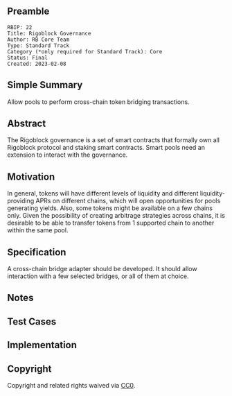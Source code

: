 ## Preamble

    RBIP: 22
    Title: Rigoblock Governance
    Author: RB Core Team
    Type: Standard Track
    Category (*only required for Standard Track): Core
    Status: Final
    Created: 2023-02-08

## Simple Summary

Allow pools to perform cross-chain token bridging transactions.

## Abstract

The Rigoblock governance is a set of smart contracts that formally own all Rigoblock protocol and staking smart contracts.
Smart pools need an extension to interact with the governance.

## Motivation

In general, tokens will have different levels of liquidity and different liquidity-providing APRs on different chains, which will open opportunities for pools generating yields.
Also, some tokens might be available on a few chains only. Given the possibility of creating arbitrage strategies across chains, it is desirable to be able to transfer tokens
from 1 supported chain to another within the same pool.


## Specification

A cross-chain bridge adapter should be developed. It should allow interaction with a few selected bridges, or all of them at choice.



## Notes


## Test Cases


## Implementation


## Copyright

Copyright and related rights waived via [CC0](https://creativecommons.org/publicdomain/zero/1.0/).
